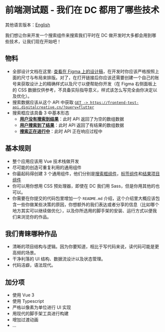 # 前端测试题 - 我们在 DC 都用了哪些技术

其他语言版本：[English](./README.md)

我们想让你来开发一个搜索组件来搜索我们平时在 DC 做开发时大多都会用到哪些技术，让我们现在开始吧！

## 物料

- 全部设计文档在这里: [查看在 Figma 上的设计稿](https://www.figma.com/file/mcHQ3hMUG0fmgWVh6QPUlv/Frontend-test-What-technologies-we-are-using-at-DC?node-id=71%3A377)，在开发时你应该严格按照上面的尺寸与布局来排版。对了，在打开链接后你应该还需要创建一个自己的账号来获取设计上的精确样式以及尺寸以便帮助你开发（在 Figma 右侧面板上的 CSS 数据仅供参考，不具备实际指导意义，样式该怎么写完全由你决定以及优化）。
- 搜索数据应该从这个 API 中获取 [`GET -> https://frontend-test-api.digitalcreative.cn/?query=flutter`](https://frontend-test-api.digitalcreative.cn/?query=flutter)
- 搜索框应该具备 3 中基本形态
  - [**用户没有搜索到结果**](./assets/examples/no-result.png)：此时 API 返回了为空的数组数据
  - [**用户搜索到了结果**](./assets/examples/has-results.png)：此时 API 返回了有结果的数组数据 
  - [**搜索正在进行中**](./assets/examples/searching.png)：此时 API 正在响应过程中

## 基本规则

- 整个应用应该用 Vue 技术栈做开发
- 尽可能的创造可重复利用的通用组件
- 你最起码得创建 3 个通用组件，他们分别是[搜索框组件](./assets/examples/component-search-bar.png)，[标签组件](./assets/examples/component-search-bar.png)和[结果项目组件](./assets/examples/component-result-item.png)
- 你可以用你想用 CSS 预处理器，即使在 DC 我们用 Sass，但是你用其他的也可以。
- 你需要在你提交的代码包里增加一个 `README.md` 介绍，这个介绍里大概应该包含一些你做某些决策的原因，你想额外的我们表达或者分享的信息（比如哪个地方其实可以继续做优化），以及你所选用的脚手架的安装、运行方式以便我们来浏览你的作品。

## 我们青睐哪种作品

- 清晰的项目结构与逻辑。因为你要知道，相比于写代码来说，读代码可能是更高频的场景。
- 干净利落的 UI 结构、数据流设计以及状态管理。
- 代码洁癖，语法现代。

## 加分项

- 使用 Vue 3
- 使用 Typescript
- 严格以像素为单位进行 UI 实现
- 用现代的脚手架工具进行构建
- 增加过渡动画
- ...